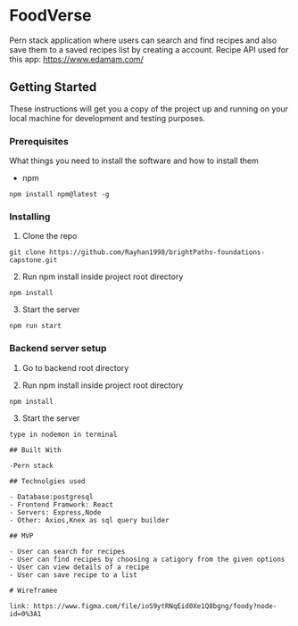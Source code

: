 # FoodVerse

Pern stack application where users can search and find recipes and also save them to a saved recipes list by creating a account.
Recipe API used for this app: https://www.edamam.com/

## Getting Started

These instructions will get you a copy of the project up and running on your local machine for development and testing purposes.

### Prerequisites

What things you need to install the software and how to install them

- npm

```
npm install npm@latest -g
```

### Installing

1. Clone the repo

```
git clone https://github.com/Rayhan1998/brightPaths-foundations-capstone.git
```

2. Run npm install inside project root directory

```
npm install
```

3. Start the server

```
npm run start
```

### Backend server setup

1. Go to backend root directory

2) Run npm install inside project root directory

```
npm install
```

3. Start the server

```
type in nodemon in terminal

## Built With

-Pern stack

## Technolgies used

- Database:postgresql
- Frontend Framwork: React
- Servers: Express,Node
- Other: Axios,Knex as sql query builder

## MVP

- User can search for recipes
- User can find recipes by choosing a catigory from the given options
- User can view details of a recipe
- User can save recipe to a list

# Wireframee

link: https://www.figma.com/file/ioS9ytRNqEid0Xe1Q8bgng/foody?node-id=0%3A1
```
